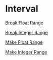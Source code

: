 # Interval

[Break Float Range](<api/Math/Interval/Break Float Range.md>)

[Break Integer Range](<api/Math/Interval/Break Integer Range.md>)

[Make Float Range](<api/Math/Interval/Make Float Range.md>)

[Make Integer Range](<api/Math/Interval/Make Integer Range.md>)

